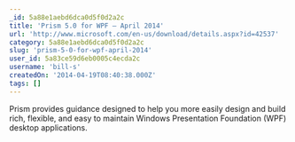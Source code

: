 ```yaml
---
_id: 5a88e1aebd6dca0d5f0d2a2c
title: 'Prism 5.0 for WPF – April 2014'
url: 'http://www.microsoft.com/en-us/download/details.aspx?id=42537'
category: 5a88e1aebd6dca0d5f0d2a2c
slug: 'prism-5-0-for-wpf-april-2014'
user_id: 5a83ce59d6eb0005c4ecda2c
username: 'bill-s'
createdOn: '2014-04-19T08:40:38.000Z'
tags: []
---
```


Prism provides guidance designed to help you more easily design and build rich, flexible, and easy to maintain Windows Presentation Foundation (WPF) desktop applications.

